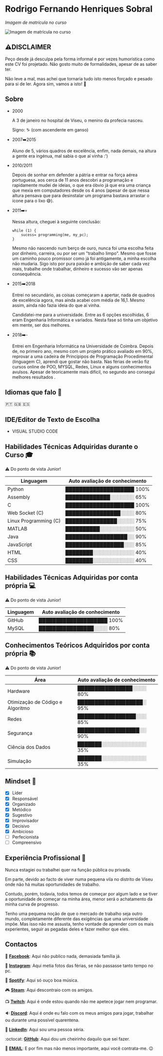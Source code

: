 # Rodrigo Fernando Henriques Sobral
*Imagem de matrícula no curso*

![Imagem de matrícula no curso](https://lh3.googleusercontent.com/eixUuP08JLdSHlxmLS2bu3drEM5xvf9-oDuk8bIQyYN6_0Uj3wKVswgYW4jfDEuLGm9M4xW49mbyOrDNAtEJICVmasbQKFRC6oFIrd4XqQ2Zba2-EIIpPELV3sereGr_KlUJqA58jrIw9nsFHGCHswMcA5VnlyQb0ZmQvzurwiZvDFXu63zN-wT2SmWPa0bUBNpoFXRMFU50MsmhtDc-Ih9wZ3HUbzYb34QC8AD1otYyYJe5VAJR8tnBnJVNeygMxXdk7A26aqs6psRIhhXDEFh14Ez_DnHMqectxPX78eVN6uMmWj12EzKAY6XmseUg4cioSxmV-wHkkoDHJo9JdT7r_kL5H0egSpm4PJPLNLXywbO5kXo0WOzJInIpi1W_lXxc4jbKVd82H1yfkcs4F1jCpQDSLixx3rUFB7XAwNLC_e2NJzfjJO0Fo-Pn0mLzwADo9anNURVULMNEqe06phG9PxTFJY_oQv1zzdl_mc28R1eCYdBd9zD-aqkvS99RpXeU2pZ1kujov9VJukM60LALE9Idc1BL1DHVJk6tzLPUMBA1GKzoiBIsXQnGXIl2bvzo6brUoCvABP3T2I-JDmO5OC9Qby7ur3RuCudVFN4tP590Zx5Pa8D4wACdqNeMa1e4PcMsLKduRwjjTob0QFyLH1H0UJJEY1cH4qPSOCDLKPb7zC-b4CZ8Ww7e=s128-no?authuser=0)

## :warning:__DISCLAIMER__ 

Peço desde já desculpa pela forma informal e por vezes humorística como este CV foi projetado. Não gosto muito de formalidades, apesar de as saber ter.

Não leve a mal, mas achei que tornaria tudo isto menos forçado e pesado para si de ler. Agora sim, vamos a isto! :muscle:


## Sobre

*	2000

	A 3 de janeiro no hospital de Viseu, o menino da profecia nasceu.

	Signo: :capricorn: (com ascendente em ganso)

* 2007:arrow_right:2015

	Aluno de 5, vários quadros de excelência, enfim, nada demais, na altura a gente era ingénua, mal sabia o que aí vinha :')

* 2010/2011

	Depois de sonhar em defender a pátria e entrar na força aérea portuguesa, aos cerca de 11 anos descobri a programação e rapidamente mudei de ideias, o que era óbvio já que era uma criança que mexia em computadores desde os 4 anos (apesar de que nessa altura pensava que para desinstalar um programa bastava arrastar o ícone para o lixo :sweat_smile:).

* 2011:arrow_right::skull:

	Nessa altura, cheguei à seguinte conclusão:
	```
	while (1) {
		sucess= programming(me, my_pc);
	}
	```
	
	Mesmo não nascendo num berço de ouro, nunca foi uma escolha feita por dinheiro, carreira, ou por ser um "trabalho limpo". Mesmo que fosse um caminho pouco promissor como já foi antigamente, a minha escolha não mudaria. 
	Sigo isto por pura paixão e ambição de saber cada vez mais, trabalhe onde trabalhar, dinheiro e sucesso vão ser apenas consequência.
	
* 2015:arrow_right:2018

	Entrei no secundário, as coisas começaram a apertar, nada de quadros de excelência agora, mas ainda acabei com média de 16,1. Mesmo assim, ainda não fazia ideia do que aí vinha.
	
	Candidatei-me para a universidade. Entre as 6 opções escolhidas, 6 eram Engenharia Informática e variados. Nesta fase só tinha um objetivo em mente, ser dos melhores.
	
* 2018:arrow_right:-

	Entrei em Engenharia Informática na Universidade de Coimbra.
	Depois de, no primeiro ano, mesmo com um projeto prático avaliado em 90%, reprovar a uma cadeira de Princípipos de Programação Procedimental (linguagem C), aprendi que gostar não basta.
	Nas férias de verão fiz cursos online de POO, MYSQL, Redes, Linux e alguns conhecimentos avulsos.
	Apesar de teoricamente mais difícil, no segundo ano consegui melhores resultados .
	
	
## Idiomas que falo :speech_balloon:
🇵🇹	🇬🇧	🇪🇸

## IDE/Editor de Texto de Escolha

* VISUAL STUDIO CODE	

## Habilidades Técnicas Adquiridas durante o Curso :mortar_board:

:warning: Do ponto de vista Junior!

Linguagem | Auto avaliação de conhecimento
--- | ---
Python | ████████████████████ 100%
Assembly | █████████████░░░░░░░ 65%
C | ████████████████████ 100% 
Web Socket (C) | ████████████████░░░░ 80%
Linux Programming (C) | ███████████████░░░░░ 75%
MATLAB | ██████████░░░░░░░░░░ 50%
Java | ██████████████████░░ 90%
JavaScript | █████████████████░░░ 85%
HTML | ████████░░░░░░░░░░░░ 40%
CSS | ████████░░░░░░░░░░░░ 40%


## Habilidades Técnicas Adquiridas por conta própria :computer:

:warning: Do ponto de vista Junior!

Linguagem | Auto avaliação de conhecimento
--- | ---
GitHub | ████████████████████ 100%
MySQL | ████████████████░░░░ 80% 


## Conhecimentos Teóricos Adquiridos por conta própria :books:

:warning: Do ponto de vista Junior!

Área | Auto avaliação de conhecimento
--- | ---
Hardware | ████████████████░░░░ 80%
Otimização de Código e Algoritmo | ███████████████████░ 95%
Redes | █████████████████░░░ 85%
Segurança | ██████████████████░░ 90%
Ciência dos Dados | ███████░░░░░░░░░░░░░ 35%
Simulação | ███████░░░░░░░░░░░░░ 35%

## Mindset :thought_balloon:

- [x] Líder
- [x] Responsável
- [x] Organizado
- [x] Metódico
- [x] Sugestivo
- [x] Improvisador
- [x] Decisivo
- [x] Ambicioso
- [ ] Perfecionista
- [ ] Compreensivo

## Experiência Profissional :office:

Nunca estagiei ou trabalhei quer na função pública ou privada.

Em parte, devido ao facto de viver numa pequena vila no distrito de Viseu onde não há muitas oportunidades de trabalho.

Contudo, porém, todavia, todos temos de começar por algum lado e se tiver a oportunidade de começar na minha área, menor será o achatamento da minha curva de progresso. 

Tenho uma pequena noção de que o mercado de trabalho seja outro mundo, completamente diferente das exigências que uma universidade impõe. Mas isso não me assusta, tenho vontade de aprender com os mais experientes, seguir as pegadas deles e fazer melhor que eles.

## Contactos
:iphone: [**Facebook**](https://www.facebook.com/rodrigo.sobral2000?ref=bookmarks): Aqui não publico nada, demasiada família já.

:shirt: [**Instagram**](https://www.instagram.com/rodrigo_sobral_2000/): Aqui metia fotos das férias, se não passasse tanto tempo no pc.

:musical_note: [**Spotify**](https://open.spotify.com/user/11166904338?si=6DWV6B_zSSCe67IzwjzVTQ): Aqui só ouço boa música.

:video_game: [**Steam**](https://steamcommunity.com/profiles/76561198158284681/): Aqui descontraio com os amigos.

:tv: [**Twitch**](https://www.twitch.tv/settings/profile): Aqui é onde estou quando não me apetece jogar nem programar.

:sound: [**Discord**](Rodrigo_Sobral#5378): Aqui é onde eu falo com os meus amigos para jogar, trabalhar ou durante uma possível quarentena.

:necktie: [**LinkedIn**](https://www.linkedin.com/in/rodrigo-sobral-378080151/): Aqui sou uma pessoa séria.

:octocat: [**GitHub**](https://github.com/RodrigoSobral2000): Aqui dou um cheirinho daquilo que sei fazer.

:email:	[**EMAIL**](mailto:rodrigosobral@sapo.pt): E por fim mas não menos importante, aqui você contrata-me. :wink:
